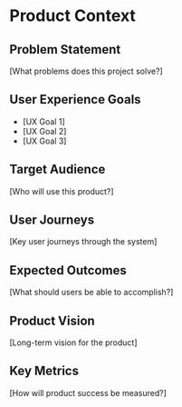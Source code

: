 # Product Context

## Problem Statement
[What problems does this project solve?]

## User Experience Goals
- [UX Goal 1]
- [UX Goal 2]
- [UX Goal 3]

## Target Audience
[Who will use this product?]

## User Journeys
[Key user journeys through the system]

## Expected Outcomes
[What should users be able to accomplish?]

## Product Vision
[Long-term vision for the product]

## Key Metrics
[How will product success be measured?]